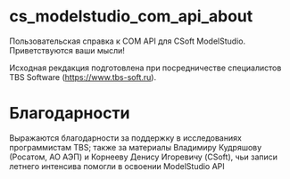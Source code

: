 # cs_modelstudio_com_api_about
Пользовательская справка к COM API для CSoft ModelStudio. Приветствуются ваши мысли!

Исходная рекдакция подготовлена при посредничестве специалистов TBS Software (https://www.tbs-soft.ru).

# Благодарности 
Выражаются благодарности за поддержку в исследованиях программистам TBS; также за материалы Владимиру Кудряшову (Росатом, АО АЭП) и Корнееву Денису Игоревичу (CSoft), чьи записи летнего интенсива помогли в освоении ModelStudio API
